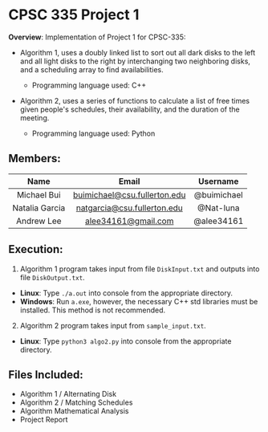 # CPSC 335 Project 1
  
  **Overview**: Implementation of Project 1 for CPSC-335:

   * Algorithm 1, uses a doubly linked list to sort out all dark disks to the left and all light disks to the right by interchanging two neighboring disks, and a scheduling array to find availabilities.
     * Programming language used: C++

   * Algorithm 2, uses a series of functions to calculate a list of free times given people's schedules, their availability, and the duration of the meeting.
     * Programming language used: Python


## Members:
  
   | **Name** | **Email**| **Username** |
   | :----: | :------: | :-------:    |
   | Michael Bui | <buimichael@csu.fullerton.edu> | @buimichael |
   | Natalia Garcia | <natgarcia@csu.fullerton.edu> | @Nat-luna |
   | Andrew Lee | <alee34161@gmail.com> | @alee34161 | 


## Execution:

   1. Algorithm 1 program takes input from file `DiskInput.txt` and outputs into file `DiskOutput.txt`.

   * **Linux**: Type `./a.out` into console from the appropriate directory.
   * **Windows**: Run `a.exe`, however, the necessary C++ std libraries must be installed. This method is not recommended.

   2. Algorithm 2 program takes input from `sample_input.txt`.

   * **Linux**: Type `python3 algo2.py` into console from the appropriate directory.

## Files Included:

- Algorithm 1 / Alternating Disk
- Algorithm 2 / Matching Schedules
- Algorithm Mathematical Analysis
- Project Report
